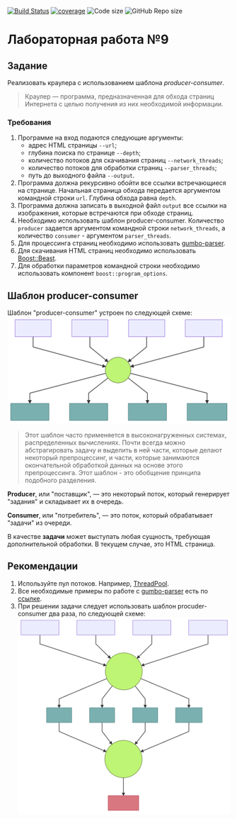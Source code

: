 [![Build Status](https://travis-ci.com/Toliak/lab0309.svg?branch=master)](https://travis-ci.com/Toliak/lab0309)
[![coverage](https://gitlab.toliak.ru/bmstu-cpp-3-sem/lab0309/badges/master/pipeline.svg)](https://gitlab.toliak.ru/bmstu-cpp-3-sem/lab0309/pipelines)
![Code size](https://img.shields.io/github/languages/code-size/Toliak/lab0309.svg)
![GitHub Repo size](https://img.shields.io/github/repo-size/Toliak/lab0309.svg)

# Лабораторная работа №9

## Задание

Реализовать краулера с использованием шаблона *producer-consumer*.
> Краулер — программа, предназначенная для обхода страниц Интернета с целью получения из них необходимой информации.

### Требования
1. Программе на вход подаются следующие аргументы:
    * адрес HTML страницы `--url`;
    * глубина поиска по странице `--depth`;
    * количество потоков для скачивания страниц `--network_threads`;
    * количество потоков для обработки страниц `--parser_threads`;
    * путь до выходного файла `--output`.
1. Программа должна рекурсивно обойти все ссылки встречающиеся на странице. Начальная страница обхода передается аргументом командной строки `url`. Глубина обхода равна `depth`.
1. Программа должна записать в выходной файл `output` все ссылки на изображения, которые встречаются при обходе страниц.
1. Необходимо использовать шаблон producer-consumer. Количество `producer` задается аргументом командной строки `network_threads`, а количество `consumer` - аргументом `parser_threads`.
1. Для процессинга страниц необходимо использовать [gumbo-parser](https://github.com/google/gumbo-parser).
1. Для скачивания HTML страниц необходимо использовать [Boost::Beast](https://github.com/boostorg/beast).
1. Для обработки параметров командной строки необходимо использовать компонент `boost::program_options`.

## Шаблон producer-consumer
Шаблон "producer-consumer" устроен по следующей схеме:
![producer-consumer](https://raw.githubusercontent.com/bmstu-iu8-cpp-sem-3/lab-09-producer-consumer/master/images/producer-consumer.svg)

> Этот шаблон часто применяется в высоконагруженных системах, распределенных вычислениях. Почти всегда можно абстрагировать задачу и выделить в ней части, которые делают некоторый препроцессинг, и части, которые занимаются окончательной обработкой данных на основе этого препроцессинга. Этот шаблон - это обобщение принципа подобного разделения.

**Producer**, или "поставщик", — это некоторый поток, который генерирует "задания" и складывает их в очередь.

**Consumer**, или "потребитель", — это поток, который обрабатывает "задачи" из очереди.

В качестве **задачи** может выступать любая сущность, требующая дополнительной обработки. В текущем случае, это HTML страница.

## Рекомендации
1. Используйте пул потоков. Например, [ThreadPool](https://github.com/progschj/ThreadPool).
1. Все необходимые примеры по работе с [gumbo-parser](https://github.com/google/gumbo-parser) есть по [ссылке](https://github.com/google/gumbo-parser/tree/master/examples).
1. При решении задачи следует использовать шаблон procuder-consumer два раза, по следующей схеме:
![scheme](https://raw.githubusercontent.com/bmstu-iu8-cpp-sem-3/lab-09-producer-consumer/master/images/scheme.svg)